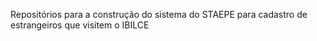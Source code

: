 Repositórios para a construção do sistema do STAEPE para cadastro de estrangeiros que visitem o IBILCE
